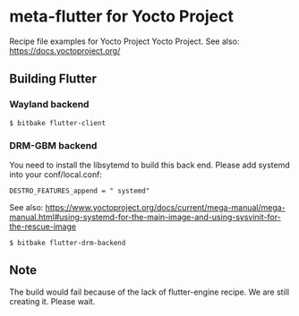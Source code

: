 # meta-flutter for Yocto Project

Recipe file examples for Yocto Project Yocto Project. See also: https://docs.yoctoproject.org/

## Building Flutter

### Wayland backend 
```Shell
$ bitbake flutter-client
```

### DRM-GBM backend  
You need to install the libsytemd to build this back end. Please add systemd into your conf/local.conf:    
```
DESTRO_FEATURES_append = " systemd"
```
See also: https://www.yoctoproject.org/docs/current/mega-manual/mega-manual.html#using-systemd-for-the-main-image-and-using-sysvinit-for-the-rescue-image

```Shell
$ bitbake flutter-drm-backend
```

## Note
The build would fail because of the lack of flutter-engine recipe. We are still creating it. Please wait.  

